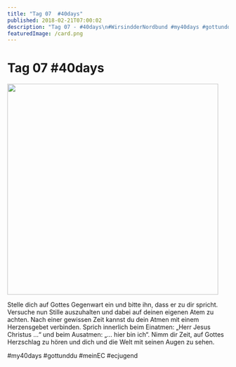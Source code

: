 ```yaml
---
title: "Tag 07  #40days"
published: 2018-02-21T07:00:02
description: "Tag 07 - #40days\n#WirsindderNordbund #my40days #gottunddu #meinEC #ecjugend"
featuredImage: /card.png
---
```


# Tag 07  #40days

<p><img src="/old/40DAYS_02-21_UP-tag-07-480x480.jpg" alt width="480" height="480"></p><p>Stelle dich auf Gottes Gegenwart ein und bitte ihn, dass er zu dir spricht. Versuche nun Stille auszuhalten und dabei auf deinen eigenen Atem zu achten. Nach einer gewissen Zeit kannst du dein Atmen mit einem Herzensgebet verbinden. Sprich innerlich beim Einatmen: &#8222;Herr Jesus Christus …&#8220; und beim Ausatmen: &#8222;… hier bin ich&#8220;. Nimm dir Zeit, auf Gottes Herzschlag zu hören und dich und die Welt mit seinen Augen zu sehen.</p><p>#my40days #gottunddu #meinEC #ecjugend</p>